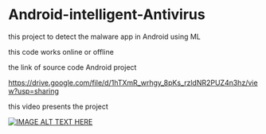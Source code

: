# Android-intelligent-Antivirus

this project to detect the malware app in Android using ML 

this code works online or offline

the link of source code Android project 

https://drive.google.com/file/d/1hTXmR_wrhgy_8pKs_rzldNR2PUZ4n3hz/view?usp=sharing


this video presents the project 

[![IMAGE ALT TEXT HERE](https://img.youtube.com/vi/XfR3T3Qx3Ts/0.jpg)](https://www.youtube.com/watch?v=XfR3T3Qx3Ts)

